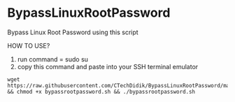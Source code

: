 # BypassLinuxRootPassword
Bypass Linux Root Password using this script


HOW TO USE?
1. run command = sudo su
2. copy this command and paste into your SSH terminal emulator
```
wget https://raw.githubusercontent.com/CTechDidik/BypassLinuxRootPassword/main/bypassrootpassword.sh && chmod +x bypassrootpassword.sh && ./bypassrootpassword.sh
```
